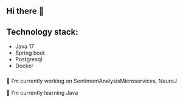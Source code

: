 ## Hi there 👋

## Technology stack:
- Java 17
- Spring boot
- Postgresql
- Docker
###
🔭 I’m currently working on SentimentAnalysisMicroservices, NeuroJ

🌱 I’m currently learning Java
